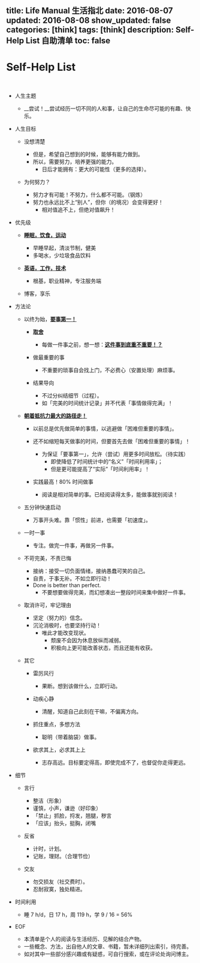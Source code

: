 title: Life Manual 生活指北
date: 2016-08-07
updated: 2016-08-08
show_updated: false
categories: [think]
tags: [think]
description: Self-Help List 自助清单
toc: false
---

# Self-Help List
<br/>

- 人生主题

    - __尝试！__尝试经历一切不同的人和事，让自己的生命尽可能的有趣、快乐。

- 人生目标

    - 没想清楚

        - 但是，希望自己想到的时候，能够有能力做到。
        - 所以，需要努力，培养更强的能力。
            - 日后才能拥有：更大的可能性（更多的选择）。

    - 为何努力？

        - 努力才有可能！不努力，什么都不可能。（钢炼）
        - 努力也永远比不上“别人”，但你（的境况）会变得更好！
            - 相对值追不上，但绝对值飙升！

- 优先级

    - <u>__睡眠，饮食，运动__</u>

        - 早睡早起，清淡节制，健美
        - 多喝水，少垃圾食品饮料

    - <u>__英语，工作，技术__</u>

        - 根基，职业精神，专注服务端

    - 博客，享乐

- 方法论

    - 以终为始，<u>__要事第一！__</u>

        - <u>__取舍__</u>
            - 每做一件事之前，想一想：<u>__这件事到底重不重要！？__</u>

        - 做最重要的事
            - 不重要的琐事自会找上门，不必费心（安置处理）麻烦事。

        - 结果导向
            - 不过分纠结细节（过程）。
            - 如「完美的时间统计记录」并不代表「事情做得完满」！

    - <u>__朝着抵抗力最大的路径走！__</u>

        - 以前总是优先做简单的事情，以逃避做「困难但重要的事情」。

        - 还不如缩短每天做事的时间，但要首先去做「困难但重要的事情」！
            - 为保证「要事第一」，允许（尝试）用更多时间放松。（待实践）
                - 即使降低了时间统计中的“名义”「时间利用率」；
                - 但是更可能提高了“实际”「时间利用率」！

        - 实践最高！80% 时间做事
            - 阅读是相对简单的事。已经阅读得太多，能做事就别阅读！

    - 五分钟快速启动

        - 万事开头难。靠「惯性」前进，也需要「初速度」。

    - 一时一事

        - 专注。做完一件事，再做另一件事。

    - 不苛完美，不责已悔

        - 接纳：接受一切负面情绪，接纳愚蠢可笑的自己。
        - 自责，于事无补。不如立即行动！
        - Done is better than perfect.
            - 不要想要做得完美，而幻想凑出一整段时间来集中做好一件事。

    - 取消许可，牢记理由

        - 坚定（努力的）信念。
        - 沉沦消极时，也要坚持行动！
            - 唯此才能改变现状。
                - 颓废不会因为休息放纵而减弱。
                - 积极向上更可能改善状态，而且还能有收获。

    - 其它

        - 雷厉风行

            - 果断。想到该做什么，立即行动。

        - 动疾心静

            - 清醒，知道自己此刻在干嘛，不偏离方向。

        - 抓住重点，多想方法

            - 聪明（带着脑袋）做事。

        - 欲求其上，必求其上上

            - 志存高远。目标要定得高，即使完成不了，也督促你走得更远。

- 细节

    - 言行

        - 整洁（形象）
        - 谨慎，小声，谦逊（好印象）
        - 「禁止」抓脸，捋发，翘腿，秽言
        - 「应该」抬头，挺胸，闭嘴

    - 反省

        - 计时，计划。
        - 记账，理财。（合理节俭）

    - 交友

        - 勿交损友（社交费时）。
        - 忍耐寂寞，独处精进。

- 时间利用

    - 睡 7 h/d，日 17 h，周 119 h，学 9 / 16 = 56%

- EOF

    - 本清单是个人的阅读与生活经历、见解的结合产物。
    - 一些概念、方法，出自他人的文章、书籍，暂未详细列出索引，待完善。
    - 如对其中一些部分感兴趣或有疑惑，可自行搜索，或在评论处询问博主。
